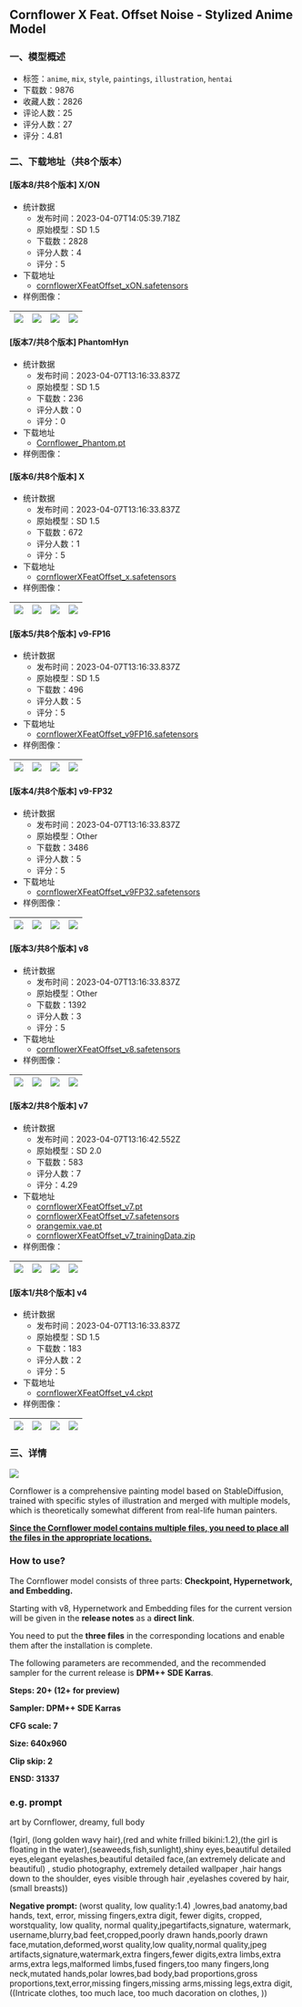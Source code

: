 ## Cornflower X Feat. Offset Noise - Stylized Anime Model
### 一、模型概述

- 标签：`anime`, `mix`, `style`, `paintings`, `illustration`, `hentai`
- 下载数：9876
- 收藏人数：2826
- 评论人数：25
- 评分人数：27
- 评分：4.81

### 二、下载地址（共8个版本）

#### [版本8/共8个版本] X/ON

- 统计数据
  - 发布时间：2023-04-07T14:05:39.718Z
  - 原始模型：SD 1.5
  - 下载数：2828
  - 评分人数：4
  - 评分：5
- 下载地址
  - [cornflowerXFeatOffset_xON.safetensors](https://civitai.com/api/download/models/39123)
- 样例图像：

| <img src="https://image.civitai.com/xG1nkqKTMzGDvpLrqFT7WA/26f96ac0-f349-4336-2e23-24ead6715100/width=450/633730.jpeg" /> | <img src="https://image.civitai.com/xG1nkqKTMzGDvpLrqFT7WA/5c6c4aa0-6baa-4d72-a393-0a14eb245000/width=450/633703.jpeg" /> | <img src="https://image.civitai.com/xG1nkqKTMzGDvpLrqFT7WA/b5e95e9a-e163-42b7-0c1c-fa61c269b600/width=450/434446.jpeg" /> | <img src="https://image.civitai.com/xG1nkqKTMzGDvpLrqFT7WA/0d17b4ae-61ed-4800-8e8a-5ce627951600/width=450/624408.jpeg" /> |
| ---- | ---- | ---- | ---- |

#### [版本7/共8个版本] PhantomHyn

- 统计数据
  - 发布时间：2023-04-07T13:16:33.837Z
  - 原始模型：SD 1.5
  - 下载数：236
  - 评分人数：0
  - 评分：0
- 下载地址
  - [Cornflower_Phantom.pt](https://civitai.com/api/download/models/36556)
- 样例图像：
#### [版本6/共8个版本] X

- 统计数据
  - 发布时间：2023-04-07T13:16:33.837Z
  - 原始模型：SD 1.5
  - 下载数：672
  - 评分人数：1
  - 评分：5
- 下载地址
  - [cornflowerXFeatOffset_x.safetensors](https://civitai.com/api/download/models/35683)
- 样例图像：

| <img src="https://image.civitai.com/xG1nkqKTMzGDvpLrqFT7WA/d2e44b9e-a5ed-436f-9fcf-21655567a700/width=450/420855.jpeg" /> | <img src="https://image.civitai.com/xG1nkqKTMzGDvpLrqFT7WA/3df43203-9e74-40d6-a794-97ee25919700/width=450/420745.jpeg" /> | <img src="https://image.civitai.com/xG1nkqKTMzGDvpLrqFT7WA/b821b6cb-5cdb-46ba-7c74-3c599258ba00/width=450/420744.jpeg" /> | <img src="https://image.civitai.com/xG1nkqKTMzGDvpLrqFT7WA/8e51a748-660f-43e7-73e4-f19bb79a0100/width=450/420877.jpeg" /> |
| ---- | ---- | ---- | ---- |

#### [版本5/共8个版本] v9-FP16

- 统计数据
  - 发布时间：2023-04-07T13:16:33.837Z
  - 原始模型：SD 1.5
  - 下载数：496
  - 评分人数：5
  - 评分：5
- 下载地址
  - [cornflowerXFeatOffset_v9FP16.safetensors](https://civitai.com/api/download/models/11690)
- 样例图像：

| <img src="https://image.civitai.com/xG1nkqKTMzGDvpLrqFT7WA/2868f569-9a8b-470c-0cc3-eec616b11200/width=450/382237.jpeg" /> | <img src="https://image.civitai.com/xG1nkqKTMzGDvpLrqFT7WA/25b5f3da-0fef-4f81-aa78-68f8a5c28a00/width=450/382236.jpeg" /> | <img src="https://image.civitai.com/xG1nkqKTMzGDvpLrqFT7WA/bd6d7d0f-a569-43ee-07b6-03d2fe3a3e00/width=450/382235.jpeg" /> | <img src="https://image.civitai.com/xG1nkqKTMzGDvpLrqFT7WA/4d06948e-3d3e-41e9-398b-f1cb64fcea00/width=450/382234.jpeg" /> |
| ---- | ---- | ---- | ---- |

#### [版本4/共8个版本] v9-FP32

- 统计数据
  - 发布时间：2023-04-07T13:16:33.837Z
  - 原始模型：Other
  - 下载数：3486
  - 评分人数：5
  - 评分：5
- 下载地址
  - [cornflowerXFeatOffset_v9FP32.safetensors](https://civitai.com/api/download/models/11248)
- 样例图像：

| <img src="https://image.civitai.com/xG1nkqKTMzGDvpLrqFT7WA/31c1bbb4-a365-491e-6649-025b32aa9100/width=450/111797.jpeg" /> | <img src="https://image.civitai.com/xG1nkqKTMzGDvpLrqFT7WA/ad9549dc-c728-43e5-55d2-1969645c8600/width=450/111697.jpeg" /> | <img src="https://image.civitai.com/xG1nkqKTMzGDvpLrqFT7WA/f8f87641-ca71-4336-3578-5e750bd6ec00/width=450/108321.jpeg" /> | <img src="https://image.civitai.com/xG1nkqKTMzGDvpLrqFT7WA/bb8bfb63-f39e-4f38-edda-906d1fe70b00/width=450/111536.jpeg" /> |
| ---- | ---- | ---- | ---- |

#### [版本3/共8个版本] v8

- 统计数据
  - 发布时间：2023-04-07T13:16:33.837Z
  - 原始模型：Other
  - 下载数：1392
  - 评分人数：3
  - 评分：5
- 下载地址
  - [cornflowerXFeatOffset_v8.safetensors](https://civitai.com/api/download/models/6595)
- 样例图像：

| <img src="https://image.civitai.com/xG1nkqKTMzGDvpLrqFT7WA/cb89e803-637c-4036-f00b-696d7112b000/width=450/75632.jpeg" /> | <img src="https://image.civitai.com/xG1nkqKTMzGDvpLrqFT7WA/4005aa46-74bb-4e84-0134-65053cef2a00/width=450/75369.jpeg" /> | <img src="https://image.civitai.com/xG1nkqKTMzGDvpLrqFT7WA/38cb3db9-ca32-4dc1-b0d5-0a5c8f4ffb00/width=450/75282.jpeg" /> | <img src="https://image.civitai.com/xG1nkqKTMzGDvpLrqFT7WA/33525bc3-b555-4cf6-599e-e0a7dff32500/width=450/75711.jpeg" /> |
| ---- | ---- | ---- | ---- |

#### [版本2/共8个版本] v7

- 统计数据
  - 发布时间：2023-04-07T13:16:42.552Z
  - 原始模型：SD 2.0
  - 下载数：583
  - 评分人数：7
  - 评分：4.29
- 下载地址
  - [cornflowerXFeatOffset_v7.pt](https://civitai.com/api/download/models/6298?type=Model&format=PickleTensor&size=full&fp=fp16)
  - [cornflowerXFeatOffset_v7.safetensors](https://civitai.com/api/download/models/6298)
  - [orangemix.vae.pt](https://civitai.com/api/download/models/6298?type=VAE&format=Other)
  - [cornflowerXFeatOffset_v7_trainingData.zip](https://civitai.com/api/download/models/6298?type=Training%20Data)
- 样例图像：

| <img src="https://image.civitai.com/xG1nkqKTMzGDvpLrqFT7WA/9361923e-cadf-488b-8db3-838ccf86e900/width=450/57439.jpeg" /> | <img src="https://image.civitai.com/xG1nkqKTMzGDvpLrqFT7WA/309b9af8-5a88-41a0-b917-8c0e3c7fd300/width=450/56071.jpeg" /> | <img src="https://image.civitai.com/xG1nkqKTMzGDvpLrqFT7WA/159f8ac7-1953-4f9e-4420-8fde27b74800/width=450/55783.jpeg" /> | <img src="https://image.civitai.com/xG1nkqKTMzGDvpLrqFT7WA/c766c1cf-b362-4a40-62da-cfd0ec00d900/width=450/57208.jpeg" /> |
| ---- | ---- | ---- | ---- |

#### [版本1/共8个版本] v4

- 统计数据
  - 发布时间：2023-04-07T13:16:33.837Z
  - 原始模型：SD 1.5
  - 下载数：183
  - 评分人数：2
  - 评分：5
- 下载地址
  - [cornflowerXFeatOffset_v4.ckpt](https://civitai.com/api/download/models/6440)
- 样例图像：

| <img src="https://image.civitai.com/xG1nkqKTMzGDvpLrqFT7WA/f729215a-3b52-4b6a-3ec5-7b2877919400/width=450/57824.jpeg" /> | <img src="https://image.civitai.com/xG1nkqKTMzGDvpLrqFT7WA/b3eadb75-1688-42cd-14ab-79863f459a00/width=450/57823.jpeg" /> | <img src="https://image.civitai.com/xG1nkqKTMzGDvpLrqFT7WA/a60fb4b4-ff3b-4b85-103d-f61c3bab5b00/width=450/57822.jpeg" /> | <img src="https://image.civitai.com/xG1nkqKTMzGDvpLrqFT7WA/db6174cd-be69-45da-21d3-1e0b9d028d00/width=450/57821.jpeg" /> |
| ---- | ---- | ---- | ---- |


### 三、详情
<p></p><img src="https://imagecache.civitai.com/xG1nkqKTMzGDvpLrqFT7WA/4f26d871-1164-43e4-ae8a-769e61676500/width=525/4f26d871-1164-43e4-ae8a-769e61676500.jpeg" /><p>Cornflower is a comprehensive painting model based on StableDiffusion, trained with specific styles of illustration and merged with multiple models, which is theoretically somewhat different from real-life human painters.</p><p><strong><u>Since the Cornflower model contains </u></strong><a rel="ugc" href="https://civitai.com/models/32802"><strong><u>multiple files</u></strong></a><strong><u>, you need to place all the files in the appropriate locations.</u></strong></p><p></p><h3>How to use?</h3><p>The Cornflower model consists of three parts: <strong>Checkpoint, Hypernetwork, and Embedding.</strong></p><p>Starting with v8, Hypernetwork and Embedding files for the current version will be given in the <strong>release notes</strong> as a <strong>direct link</strong>.</p><p>You need to put the <strong>three files</strong> in the corresponding locations and enable them after the installation is complete.</p><p>The following parameters are recommended, and the recommended sampler for the current release is <strong>DPM++ SDE Karras</strong>.</p><p></p><p><strong>Steps: 20+ (12+ for preview)</strong></p><p><strong>Sampler: DPM++ SDE Karras</strong></p><p><strong>CFG scale: 7</strong></p><p><strong>Size: 640x960</strong></p><p><strong>Clip skip: 2</strong></p><p><strong>ENSD: 31337</strong></p><p></p><h3>e.g. prompt</h3><p>art by Cornflower, dreamy, full body</p><p>(1girl, (long golden wavy hair),(red and white frilled bikini:1.2),(the girl is floating in the water),(seaweeds,fish,sunlight),shiny eyes,beautiful detailed eyes,elegant eyelashes,beautiful detailed face,(an extremely delicate and beautiful) , studio photography, extremely detailed wallpaper ,hair hangs down to the shoulder, eyes visible through hair ,eyelashes covered by hair,(small breasts))</p><p><strong>Negative prompt: </strong>(worst quality, low quality:1.4) ,lowres,bad anatomy,bad hands, text, error, missing fingers,extra digit, fewer digits, cropped, worstquality, low quality, normal quality,jpegartifacts,signature, watermark, username,blurry,bad feet,cropped,poorly drawn hands,poorly drawn face,mutation,deformed,worst quality,low quality,normal quality,jpeg artifacts,signature,watermark,extra fingers,fewer digits,extra limbs,extra arms,extra legs,malformed limbs,fused fingers,too many fingers,long neck,mutated hands,polar lowres,bad body,bad proportions,gross proportions,text,error,missing fingers,missing arms,missing legs,extra digit, ((Intricate clothes, too much lace, too much dacoration on clothes, ))</p>